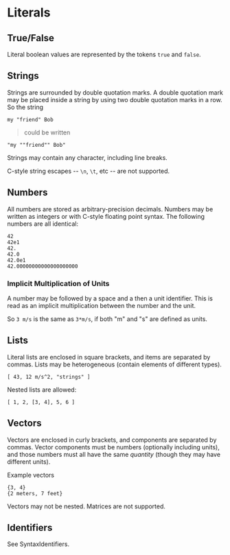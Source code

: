 # Literals #

## True/False ##

Literal boolean values are represented by the tokens `true` and `false`.

## Strings ##

Strings are surrounded by double quotation marks.  A double quotation mark may be placed inside a string by using two double quotation marks in a row.  So the string
```
my "friend" Bob
```
> could be written
```
"my ""friend"" Bob"
```

Strings may contain any character, including line breaks.

C-style string escapes -- `\n`, `\t`, etc -- are not supported.

## Numbers ##

All numbers are stored as arbitrary-precision decimals.  Numbers may be written as integers or with C-style floating point syntax.  The following numbers are all identical:
```
42
42e1
42.
42.0
42.0e1
42.00000000000000000000
```

### Implicit Multiplication of Units ###

A number may be followed by a space and a then a unit identifier.  This is read as an implicit multiplication between the number and the unit.

So `3 m/s` is the same as `3*m/s`, if both "m" and "s" are defined as units.

## Lists ##

Literal lists are enclosed in square brackets, and items are separated by commas.  Lists may be heterogeneous (contain elements of different types).
```
[ 43, 12 m/s^2, "strings" ]
```

Nested lists are allowed:
```
[ 1, 2, [3, 4], 5, 6 ]
```


## Vectors ##

Vectors are enclosed in curly brackets, and components are separated by commas.  Vector components must be numbers (optionally including units), and those numbers must all have the same _quantity_ (though they may have different units).

Example vectors
```
{3, 4}
{2 meters, 7 feet}
```
Vectors may not be nested.  Matrices are not supported.



## Identifiers ##

See SyntaxIdentifiers.